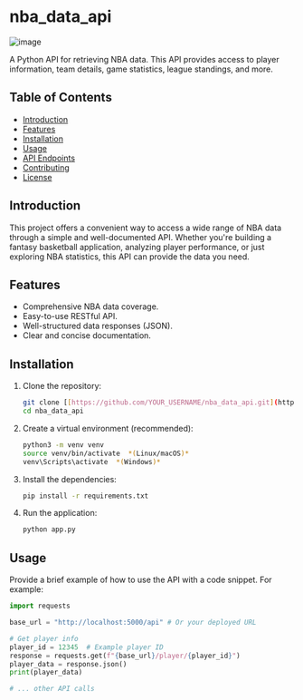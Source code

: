 # nba_data_api

![image](https://github.com/user-attachments/assets/1ae87d7f-56a1-47e8-a4d7-5a98267f3412)


A Python API for retrieving NBA data.  This API provides access to player information, team details, game statistics, league standings, and more.

## Table of Contents

- [Introduction](#introduction)
- [Features](#features)
- [Installation](#installation)
- [Usage](#usage)
- [API Endpoints](#api-endpoints)
- [Contributing](#contributing)
- [License](#license)

## Introduction

This project offers a convenient way to access a wide range of NBA data through a simple and well-documented API.  Whether you're building a fantasy basketball application, analyzing player performance, or just exploring NBA statistics, this API can provide the data you need.

## Features

*   Comprehensive NBA data coverage.
*   Easy-to-use RESTful API.
*   Well-structured data responses (JSON).
*   Clear and concise documentation.

## Installation

1.  Clone the repository:

    ```bash
    git clone [[https://github.com/YOUR_USERNAME/nba_data_api.git](https://www.google.com/search?q=https://github.com/YOUR_USERNAME/nba_data_api.git)](https://github.com/edgarjrivera/nba_data_api.git)
    cd nba_data_api
    ```

2.  Create a virtual environment (recommended):

    ```bash
    python3 -m venv venv
    source venv/bin/activate  *(Linux/macOS)*
    venv\Scripts\activate  *(Windows)*
    ```

3.  Install the dependencies:

    ```bash
    pip install -r requirements.txt
    ```

4.  Run the application:

    ```bash
    python app.py
    ```

## Usage

Provide a brief example of how to use the API with a code snippet.  For example:

```python
import requests

base_url = "http://localhost:5000/api" # Or your deployed URL

# Get player info
player_id = 12345  # Example player ID
response = requests.get(f"{base_url}/player/{player_id}")
player_data = response.json()
print(player_data)

# ... other API calls
